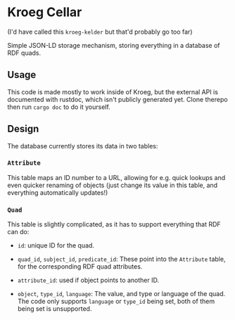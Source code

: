 # Kroeg Cellar

(I'd have called this `kroeg-kelder` but that'd probably go too far)

Simple JSON-LD storage mechanism, storing everything in a database of RDF
 quads.

## Usage

This code is made mostly to work inside of Kroeg, but the external API is
 documented with rustdoc, which isn't publicly generated yet. Clone therepo
 then run `cargo doc` to do it yourself.

## Design

The database currently stores its data in two tables:

### `Attribute`

This table maps an ID number to a URL, allowing for e.g. quick lookups and even
 quicker renaming of objects (just change its value in this table, and
 everything automatically updates!)

### `Quad`
This table is slightly complicated, as it has to support everything that RDF
 can do:

- `id`: unique ID for the quad.
- `quad_id`, `subject_id`, `predicate_id`: These point into the `Attribute`
   table, for the corresponding RDF quad attributes.

- `attribute_id`: used if object points to another ID.

- `object`, `type_id`, `language`: The value, and type or language of the quad.
  The code only supports `language` or `type_id` being set, both of them being
   set is unsupported.
